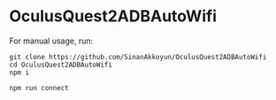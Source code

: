 ﻿# OculusQuest2ADBAutoWifi

For manual usage, run:
```
git clone https://github.com/SinanAkkoyun/OculusQuest2ADBAutoWifi
cd OculusQuest2ADBAutoWifi
npm i

npm run connect
```
